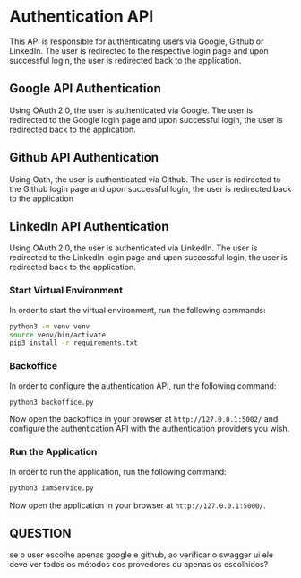 # Authentication API

This API is responsible for authenticating users via Google, Github or LinkedIn. The user is redirected to the respective login page and upon successful login, the user is redirected back to the application.

## Google API Authentication

Using OAuth 2.0, the user is authenticated via Google. The user is redirected to the Google login page and upon successful login, the user is redirected back to the application.

## Github API Authentication

Using Oath, the user is authenticated via Github. The user is redirected to the Github login page and upon successful login, the user is redirected back to the application

## LinkedIn API Authentication

Using OAuth 2.0, the user is authenticated via LinkedIn. The user is redirected to the LinkedIn login page and upon successful login, the user is redirected back to the application.

### Start Virtual Environment

In order to start the virtual environment, run the following commands:

```bash
python3 -m venv venv
source venv/bin/activate
pip3 install -r requirements.txt
```

### Backoffice

In order to configure the authentication API, run the following command:

```bash
python3 backoffice.py
```

Now open the backoffice in your browser at `http://127.0.0.1:5002/` and configure the authentication API with the authentication providers you wish.

### Run the Application

In order to run the application, run the following command:

```bash
python3 iamService.py
```

Now open the application in your browser at `http://127.0.0.1:5000/`.


## QUESTION
se o user escolhe apenas google e github, ao verificar o swagger ui ele deve ver todos os métodos dos provedores ou apenas os escolhidos?

